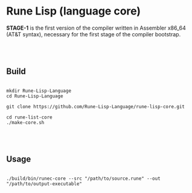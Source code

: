 # Rune Lisp (language core)

**STAGE-1** is the first version of the compiler written in Assembler x86_64 (AT&T syntax), necessary for the first stage of the compiler bootstrap.

<br>
<br>

## Build

```shell

mkdir Rune-Lisp-Language
cd Rune-Lisp-Language

git clone https://github.com/Rune-Lisp-Language/rune-lisp-core.git

cd rune-list-core
./make-core.sh

```

<br>
<br>

## Usage

```shell

./build/bin/runec-core --src "/path/to/source.rune" --out "/path/to/output-executable"

```
